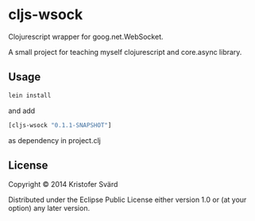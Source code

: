 # cljs-wsock

Clojurescript wrapper for goog.net.WebSocket.

A small project for teaching myself clojurescript and core.async library.

## Usage

```sh
lein install
```
and add
```clojure
[cljs-wsock "0.1.1-SNAPSHOT"]
```
as dependency in project.clj

## License

Copyright © 2014 Kristofer Svärd

Distributed under the Eclipse Public License either version 1.0 or (at
your option) any later version.
